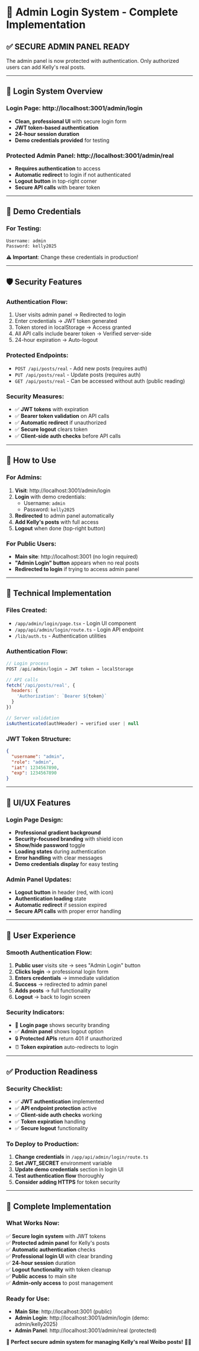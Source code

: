 # 🔐 Admin Login System - Complete Implementation

## ✅ **SECURE ADMIN PANEL READY**

The admin panel is now protected with authentication. Only authorized users can add Kelly's real posts.

---

## 🚀 **Login System Overview**

### **Login Page**: http://localhost:3001/admin/login
- **Clean, professional UI** with secure login form
- **JWT token-based authentication** 
- **24-hour session duration**
- **Demo credentials provided** for testing

### **Protected Admin Panel**: http://localhost:3001/admin/real
- **Requires authentication** to access
- **Automatic redirect** to login if not authenticated
- **Logout button** in top-right corner
- **Secure API calls** with bearer token

---

## 🔑 **Demo Credentials**

### **For Testing:**
```
Username: admin
Password: kelly2025
```

**⚠️ Important**: Change these credentials in production!

---

## 🛡️ **Security Features**

### **Authentication Flow:**
1. User visits admin panel → Redirected to login
2. Enter credentials → JWT token generated
3. Token stored in localStorage → Access granted
4. All API calls include bearer token → Verified server-side
5. 24-hour expiration → Auto-logout

### **Protected Endpoints:**
- `POST /api/posts/real` - Add new posts (requires auth)
- `PUT /api/posts/real` - Update posts (requires auth)
- `GET /api/posts/real` - Can be accessed without auth (public reading)

### **Security Measures:**
- ✅ **JWT tokens** with expiration
- ✅ **Bearer token validation** on API calls
- ✅ **Automatic redirect** if unauthorized
- ✅ **Secure logout** clears token
- ✅ **Client-side auth checks** before API calls

---

## 🎯 **How to Use**

### **For Admins:**
1. **Visit**: http://localhost:3001/admin/login
2. **Login** with demo credentials:
   - Username: `admin`
   - Password: `kelly2025`
3. **Redirected** to admin panel automatically
4. **Add Kelly's posts** with full access
5. **Logout** when done (top-right button)

### **For Public Users:**
- **Main site**: http://localhost:3001 (no login required)
- **"Admin Login" button** appears when no real posts
- **Redirected to login** if trying to access admin panel

---

## 🔧 **Technical Implementation**

### **Files Created:**
- `/app/admin/login/page.tsx` - Login UI component
- `/app/api/admin/login/route.ts` - Login API endpoint
- `/lib/auth.ts` - Authentication utilities

### **Authentication Flow:**
```javascript
// Login process
POST /api/admin/login → JWT token → localStorage

// API calls
fetch('/api/posts/real', {
  headers: {
    'Authorization': `Bearer ${token}`
  }
})

// Server validation
isAuthenticated(authHeader) → verified user | null
```

### **JWT Token Structure:**
```json
{
  "username": "admin",
  "role": "admin", 
  "iat": 1234567890,
  "exp": 1234567890
}
```

---

## 🎨 **UI/UX Features**

### **Login Page Design:**
- **Professional gradient background**
- **Security-focused branding** with shield icon
- **Show/hide password** toggle
- **Loading states** during authentication
- **Error handling** with clear messages
- **Demo credentials display** for easy testing

### **Admin Panel Updates:**
- **Logout button** in header (red, with icon)
- **Authentication loading** state
- **Automatic redirect** if session expired
- **Secure API calls** with proper error handling

---

## 🎯 **User Experience**

### **Smooth Authentication Flow:**
1. **Public user** visits site → sees "Admin Login" button
2. **Clicks login** → professional login form
3. **Enters credentials** → immediate validation
4. **Success** → redirected to admin panel
5. **Adds posts** → full functionality
6. **Logout** → back to login screen

### **Security Indicators:**
- 🔐 **Login page** shows security branding
- ✅ **Admin panel** shows logout option
- 🔒 **Protected APIs** return 401 if unauthorized
- ⏰ **Token expiration** auto-redirects to login

---

## ✅ **Production Readiness**

### **Security Checklist:**
- ✅ **JWT authentication** implemented
- ✅ **API endpoint protection** active
- ✅ **Client-side auth checks** working
- ✅ **Token expiration** handling
- ✅ **Secure logout** functionality

### **To Deploy to Production:**
1. **Change credentials** in `/app/api/admin/login/route.ts`
2. **Set JWT_SECRET** environment variable
3. **Update demo credentials** section in login UI
4. **Test authentication flow** thoroughly
5. **Consider adding HTTPS** for token security

---

## 🎉 **Complete Implementation**

### **What Works Now:**
✅ **Secure login system** with JWT tokens  
✅ **Protected admin panel** for Kelly's posts  
✅ **Automatic authentication** checks  
✅ **Professional login UI** with clear branding  
✅ **24-hour session** duration  
✅ **Logout functionality** with token cleanup  
✅ **Public access** to main site  
✅ **Admin-only access** to post management  

### **Ready for Use:**
- **Main Site**: http://localhost:3001 (public)
- **Admin Login**: http://localhost:3001/admin/login (demo: admin/kelly2025)
- **Admin Panel**: http://localhost:3001/admin/real (protected)

**🔐 Perfect secure admin system for managing Kelly's real Weibo posts!** 🎵✨